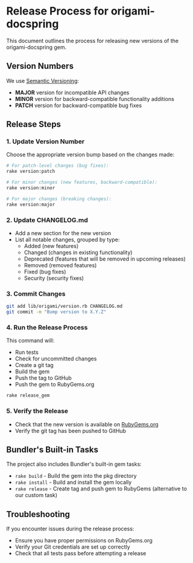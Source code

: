 # Release Process for origami-docspring

This document outlines the process for releasing new versions of the origami-docspring gem.

## Version Numbers

We use [Semantic Versioning](https://semver.org/):

- **MAJOR** version for incompatible API changes
- **MINOR** version for backward-compatible functionality additions
- **PATCH** version for backward-compatible bug fixes

## Release Steps

### 1. Update Version Number

Choose the appropriate version bump based on the changes made:

```bash
# For patch-level changes (bug fixes):
rake version:patch

# For minor changes (new features, backward-compatible):
rake version:minor

# For major changes (breaking changes):
rake version:major
```

### 2. Update CHANGELOG.md

- Add a new section for the new version
- List all notable changes, grouped by type:
  - Added (new features)
  - Changed (changes in existing functionality)
  - Deprecated (features that will be removed in upcoming releases)
  - Removed (removed features)
  - Fixed (bug fixes)
  - Security (security fixes)

### 3. Commit Changes

```bash
git add lib/origami/version.rb CHANGELOG.md
git commit -m "Bump version to X.Y.Z"
```

### 4. Run the Release Process

This command will:
- Run tests
- Check for uncommitted changes
- Create a git tag
- Build the gem
- Push the tag to GitHub
- Push the gem to RubyGems.org

```bash
rake release_gem
```

### 5. Verify the Release

- Check that the new version is available on [RubyGems.org](https://rubygems.org/gems/origami-docspring)
- Verify the git tag has been pushed to GitHub

## Bundler's Built-in Tasks

The project also includes Bundler's built-in gem tasks:

- `rake build` - Build the gem into the pkg directory
- `rake install` - Build and install the gem locally
- `rake release` - Create tag and push gem to RubyGems (alternative to our custom task)

## Troubleshooting

If you encounter issues during the release process:

- Ensure you have proper permissions on RubyGems.org
- Verify your Git credentials are set up correctly
- Check that all tests pass before attempting a release